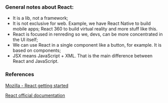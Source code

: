 ### General notes about React:

- It is a lib, not a framework;
- It is not exclusive for web. Example, we have React Native to build mobile apps; React 360 to build virtual reality and more stuff like this.
- React is focused in renreding so we, devs, can be more concentrated in the UI itself;
- We can use React in a single component like a button, for example. It is based on components;
- JSX means JavaScript + XML. That is the main difference between React and JavaScript.


### References
[Mozilla - React getting started](https://developer.mozilla.org/pt-BR/docs/Learn/Tools_and_testing/Client-side_JavaScript_frameworks/React_getting_started)

[React official documentation](https://pt-br.legacy.reactjs.org/)